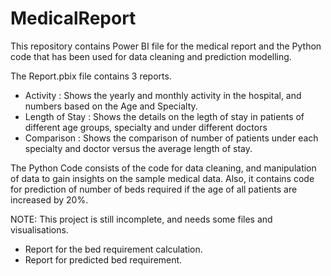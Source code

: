 # MedicalReport
This repository contains Power BI file for the medical report and the Python code that has been used for data cleaning and prediction modelling.

The Report.pbix file contains 3 reports.
  - Activity : Shows the yearly and monthly activity in the hospital, and numbers based on the Age and Specialty.
  - Length of Stay : Shows the details on the legth of stay in patients of different age groups, specialty and under different doctors
  - Comparison : Shows the comparison of number of patients under each specialty and doctor versus the average length of stay.
 
The Python Code consists of the code for data cleaning, and manipulation of data to gain insights on the sample medical data. Also, it contains code for prediction of number of beds required if the age of all patients are increased by 20%.

NOTE: This project is still incomplete, and needs some files and visualisations.
  - Report for the bed requirement calculation.
  - Report for predicted bed requirement.
